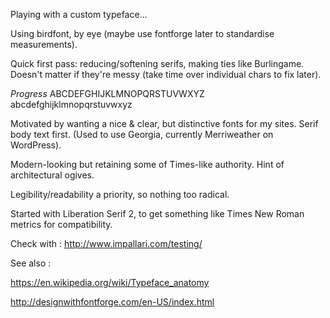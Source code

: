 Playing with a custom typeface...

Using birdfont, by eye (maybe use fontforge later to standardise measurements).

Quick first pass: reducing/softening serifs, making ties like Burlingame. Doesn't matter if they're messy (take time over individual chars to fix later).

*Progress* 
ABCDEFGHIJKLMNOPQRSTUVWXYZ
abcdefghijklmnopqrstuvwxyz

Motivated by wanting a nice & clear, but distinctive fonts for my sites. Serif body text first. (Used to use Georgia, currently Merriweather on WordPress).

Modern-looking but retaining some of Times-like authority. Hint of architectural ogives.

Legibility/readability a priority, so nothing too radical.

Started with Liberation Serif 2, to get something like Times New Roman metrics for compatibility.

Check with : http://www.impallari.com/testing/

See also : 

https://en.wikipedia.org/wiki/Typeface_anatomy

http://designwithfontforge.com/en-US/index.html



